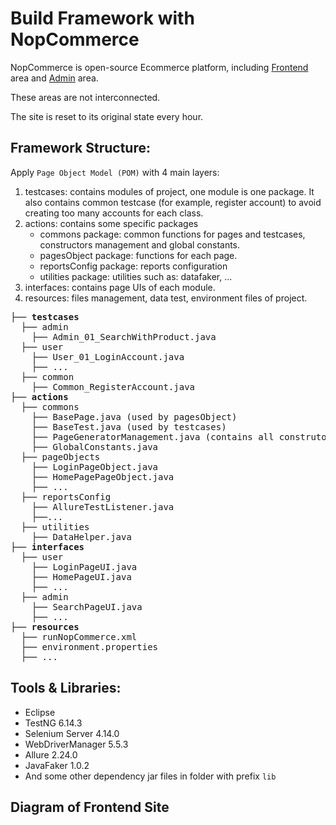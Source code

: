 # Build Framework with NopCommerce
NopCommerce is open-source Ecommerce platform, including [Frontend](https://demo.nopcommerce.com/) area and [Admin](https://admin-demo.nopcommerce.com/login) area. 

These areas are not interconnected. 

The site is reset to its original state every hour.

## Framework Structure:

Apply `Page Object Model (POM)` with 4 main layers:

 1. testcases: contains modules of project, one module is one package. It also contains common testcase (for example, register account) to avoid creating too many accounts for each class. 
 2. actions: contains some specific packages
    - commons package: common functions for pages and testcases, constructors management and global constants.
    - pagesObject package: functions for each page.
    - reportsConfig package: reports configuration
    - utilities package: utilities such as: datafaker, ...
 3. interfaces: contains page UIs of each module.
 4. resources: files management, data test, environment files of project.

<pre>
├── <b>testcases</b>
  ├── admin
    ├── Admin_01_SearchWithProduct.java
  ├── user
    ├── User_01_LoginAccount.java
    ├── ...
  ├── common
    ├── Common_RegisterAccount.java
├── <b>actions</b>
  ├── commons
    ├── BasePage.java (used by pagesObject)
    ├── BaseTest.java (used by testcases)
    ├── PageGeneratorManagement.java (contains all construtors)
    ├── GlobalConstants.java
  ├── pageObjects
    ├── LoginPageObject.java
    ├── HomePagePageObject.java
    ├── ...
  ├── reportsConfig
    ├── AllureTestListener.java
    ├──...
  ├── utilities
    ├── DataHelper.java
├── <b>interfaces</b>
  ├── user
    ├── LoginPageUI.java
    ├── HomePageUI.java
    ├── ...
  ├── admin
    ├── SearchPageUI.java
    ├── ...
├── <b>resources</b>
  ├── runNopCommerce.xml
  ├── environment.properties
  ├── ...
</pre>

## Tools & Libraries:
- Eclipse
- TestNG 6.14.3
- Selenium Server 4.14.0
- WebDriverManager 5.5.3
- Allure 2.24.0
- JavaFaker 1.0.2
- And some other dependency jar files in folder with prefix `lib`
## Diagram of Frontend Site


